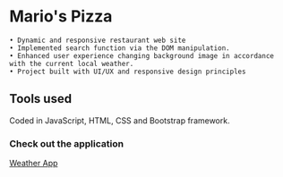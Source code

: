 # Mario's Pizza
	• Dynamic and responsive restaurant web site 
	• Implemented search function via the DOM manipulation.
	• Enhanced user experience changing background image in accordance with the current local weather.
	• Project built with UI/UX and responsive design principles 

## Tools used
Coded in JavaScript, HTML, CSS and Bootstrap framework.

### Check out the application

[Weather App](https://weather-test-alina-krasowski.glitch.me/)

